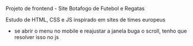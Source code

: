 Projeto de frontend - Site Botafogo de Futebol e Regatas

Estudo de HTML, CSS e JS inspirado em sites de times europeus 

- se abrir o menu no mobile e reajustar a janela buga o scroll, tenho que resolver isso no js
